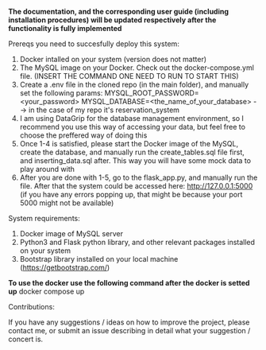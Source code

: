 **The documentation, and the corresponding user guide (including installation procedures) will be updated respectively after the functionality is fully implemented**

Prereqs you need to succesfully deploy this system:

1. Docker intalled on your system (version does not matter)
2. The MySQL image on your Docker. Check out the docker-compose.yml file. (INSERT THE COMMAND ONE NEED TO RUN TO START THIS)
3. Create a .env file in the cloned repo (in the main folder), and manually set the following params:
   MYSQL_ROOT_PASSWORD= <your_password>
   MYSQL_DATABASE=<the_name_of_your_database> --> in the case of my repo it's reservation_system
4. I am using DataGrip for the database management environment, so I recommend you use this way of accessing your data, but feel free to choose the preffered way of doing this
5. Once 1-4 is satisfied, please start the Docker image of the MySQL, create the database, and manually run the create_tables.sql file first, and inserting_data.sql after. This way you will have some mock data to play around with
6. After you are done with 1-5, go to the flask_app.py, and manually run the file. After that the system could be accessed here: http://127.0.0.1:5000 (if you have any errors popping up, that might be because your port 5000 might not be available)

System requirements:

1. Docker image of MySQL server
2. Python3 and Flask python library, and other relevant packages installed on your system
3. Bootstrap library installed on your local machine (https://getbootstrap.com/)

**To use the docker use the following command after the docker is setted up**
docker compose up

Contributions:

If you have any suggestions / ideas on how to improve the project, please contact me, or submit an issue describing in detail what your suggestion / concert is.
